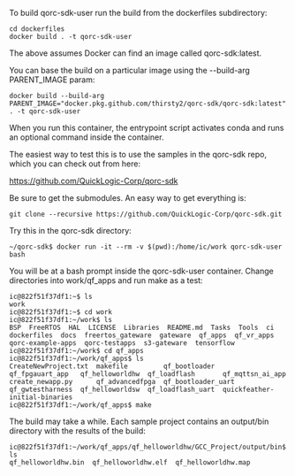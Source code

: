 To build qorc-sdk-user run the build from the dockerfiles subdirectory:
```
cd dockerfiles
docker build . -t qorc-sdk-user
```
The above assumes Docker can find an image called qorc-sdk:latest.  

You can base the build on a particular image using the --build-arg PARENT_IMAGE param:
```
docker build --build-arg PARENT_IMAGE="docker.pkg.github.com/thirsty2/qorc-sdk/qorc-sdk:latest" . -t qorc-sdk-user
```
When you run this container, the entrypoint script activates conda and runs 
an optional command inside the container.

The easiest way to test this is to use the samples in the qorc-sdk repo, 
which you can check out from here:

https://github.com/QuickLogic-Corp/qorc-sdk

Be sure to get the submodules.  An easy way to get everything is:
```
git clone --recursive https://github.com/QuickLogic-Corp/qorc-sdk.git
```
Try this in the qorc-sdk directory:
```
~/qorc-sdk$ docker run -it --rm -v $(pwd):/home/ic/work qorc-sdk-user bash
```
You will be at a bash prompt inside the qorc-sdk-user container.
Change directories into work/qf_apps and run make as a test:
```
ic@822f51f37df1:~$ ls
work
ic@822f51f37df1:~$ cd work
ic@822f51f37df1:~/work$ ls
BSP  FreeRTOS  HAL  LICENSE  Libraries  README.md  Tasks  Tools  ci  dockerfiles  docs  freertos_gateware  gateware  qf_apps  qf_vr_apps  qorc-example-apps  qorc-testapps  s3-gateware  tensorflow
ic@822f51f37df1:~/work$ cd qf_apps
ic@822f51f37df1:~/work/qf_apps$ ls
CreateNewProject.txt  makefile         qf_bootloader       qf_fpgauart_app   qf_helloworldhw  qf_loadflash       qf_mqttsn_ai_app
create_newapp.py      qf_advancedfpga  qf_bootloader_uart  qf_gwtestharness  qf_helloworldsw  qf_loadflash_uart  quickfeather-initial-binaries
ic@822f51f37df1:~/work/qf_apps$ make

```
The build may take a while.  Each sample project contains an output/bin directory with the results of the build:
```
ic@822f51f37df1:~/work/qf_apps/qf_helloworldhw/GCC_Project/output/bin$ ls
qf_helloworldhw.bin  qf_helloworldhw.elf  qf_helloworldhw.map

```

